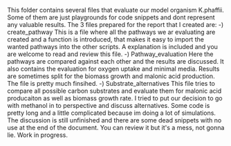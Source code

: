 This folder contains several files that evaluate our model organism K.phaffii. Some of them are just playgrounds for code snippets and dont represent any valuable results.
The 3 files prepared for the report that I created are:
-) create_pathway
    This is a file where all the pathways we ar evaluating are created and a function is introduced, that makes it easy to import the wanted pathways into the other scripts. A explanation is included and you are welcome to read and review this file.
-) Pathway_evaluation
    Here the pathways are compared against each other and the results are discussed. It also contains the evaluation for oxygen uptake and minimal media. Results are sometimes split for the biomass growth and malonic acid production. The file is pretty much finsihed.
-) Substrate_alternatives
    This file tries to compare all possible carbon substrates and evaluate them for malonic acid producaiton as well as biomass growth rate. I tried to put our decision to go with methanol in to perspective and discuss alternatives. Some code is pretty long and a little complicated because im doing a lot of simulations. The discussion is still unfinished and there are some dead snippets with no use at the end of the document. You can review it but it's a mess, not gonna lie. Work in progress.
